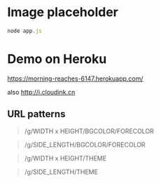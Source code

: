 # Image placeholder

```javascript
node app.js
```

# Demo on Heroku

https://morning-reaches-6147.herokuapp.com/

also http://i.cloudink.cn

## URL patterns

> /g/WIDTH x HEIGHT/BGCOLOR/FORECOLOR

> /g/SIDE_LENGTH/BGCOLOR/FORECOLOR

> /g/WIDTH x HEIGHT/THEME

> /g/SIDE_LENGTH/THEME
